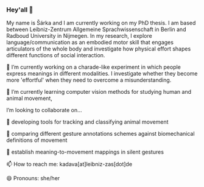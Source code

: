 ### Hey'all 👋

My name is Šárka and I am currently working on my PhD thesis. I am based between Leibniz-Zentrum Allgemeine Sprachwissenschaft in Berlin and Radboud University in Nijmegen. In my research, I explore language/communication as an embodied motor skill that engages articulators of the whole body and investigate how physical effort shapes different functions of social interaction.

🔭 I’m currently working on a charade-like experiment in which people express meanings in different modalities. I investigate whether they become more 'effortful' when they need to overcome a misunderstanding.

🌱 I’m currently learning computer vision methods for studying human and animal movement,  

I’m looking to collaborate on...

🐒 developing tools for tracking and classifying animal movement

💪 comparing different gesture annotations schemes against biomechanical definitions of movement

🤡 establish meaning-to-movement mappings in silent gestures


  
📫 How to reach me: kadava[at]leibniz-zas[dot]de

😄 Pronouns: she/her
